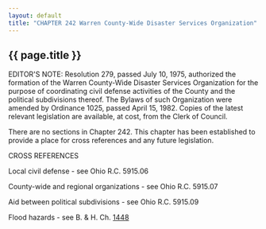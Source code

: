 ```yaml
---
layout: default
title: "CHAPTER 242 Warren County-Wide Disaster Services Organization"
---
```


{{ page.title }}
----------------

EDITOR'S NOTE: Resolution 279, passed July 10, 1975, authorized the formation of the Warren County-Wide Disaster Services Organization for the purpose of coordinating civil defense activities of the County and the political subdivisions thereof. The Bylaws of such Organization were amended by Ordinance 1025, passed April 15, 1982. Copies of the latest relevant legislation are available, at cost, from the Clerk of Council.

There are no sections in Chapter 242. This chapter has been established to provide a place for cross references and any future legislation.

CROSS REFERENCES

Local civil defense - see Ohio R.C. 5915.06

County-wide and regional organizations - see Ohio R.C. 5915.07

Aid between political subdivisions - see Ohio R.C. 5915.09

Flood hazards - see B. &#38; H. Ch. [1448](57532eef.html)